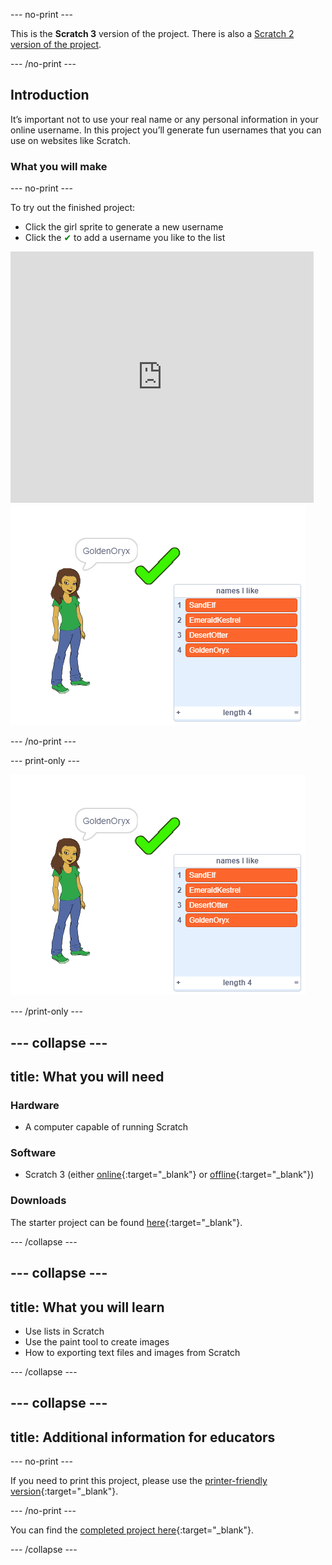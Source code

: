 --- no-print ---

This is the **Scratch 3** version of the project. There is also a [Scratch 2 version of the project](https://projects.raspberrypi.org/en/projects/username-generator-scratch2).

--- /no-print ---

## Introduction

It’s important not to use your real name or any personal information in your online username. In this project you’ll generate fun usernames that you can use on websites like Scratch.

### What you will make

--- no-print ---

To try out the finished project:

+ Click the girl sprite to generate a new username
+ Click the <span style="color: green;">✔</span> to add a username you like to the list

<div class="scratch-preview">
  <iframe allowtransparency="true" width="485" height="402" src="https://scratch.mit.edu/projects/embed/292974184/?autostart=false" frameborder="0" scrolling="no"></iframe>
  <img src="images/usernames-final.png">
</div>

--- /no-print ---

--- print-only ---

![complete project](images/usernames-final.png)

--- /print-only ---

--- collapse ---
---
title: What you will need
---

### Hardware

+ A computer capable of running Scratch

### Software

+ Scratch 3 (either [online](https://rpf.io/scratchon){:target="_blank"} or [offline](https://rpf.io/scratchoff){:target="_blank"})

### Downloads

The starter project can be found [here](https://rpf.io/p/en/username-generator-go){:target="_blank"}.

--- /collapse ---

--- collapse ---
---
title: What you will learn
---

- Use lists in Scratch
- Use the paint tool to create images
- How to exporting text files and images from Scratch

--- /collapse ---

--- collapse ---
---
title: Additional information for educators
---

--- no-print ---

If you need to print this project, please use the [printer-friendly version](https://projects.raspberrypi.org/en/projects/username-generator/print){:target="_blank"}.

--- /no-print ---

You can find the [completed project here](https://rpf.io/p/en/username-generator-get){:target="_blank"}.

--- /collapse ---


